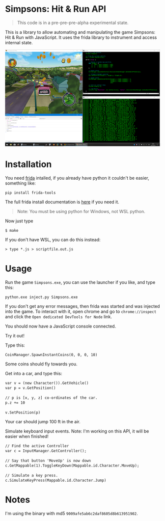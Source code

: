 # Simpsons: Hit & Run API

> This code is in a pre-pre-pre-alpha experimental state.

This is a library to allow automating and manipulating the game Simpsons: Hit &
Run with JavaScript. It uses the frida library to instrument and access
internal state.

[![Screenshot](doc/fuzzing-small.png)](doc/fuzzing.png)


# Installation

You need [frida](https://frida.re/) intalled, if you already have python it
couldn't be easier, something like:

```
pip install frida-tools
```

The full frida install documentation is
[here](https://www.frida.re/docs/installation/) if you need it.

> Note: You must be using python for Windows, not WSL python.

Now just type

```
$ make
```

If you don't have WSL, you can do this instead:

```
> type *.js > scriptfile.out.js
```

# Usage

Run the game `Simpsons.exe`, you can use the launcher if you like, and type this:


```
python.exe inject.py Simpsons.exe
```

If you don't get any error messages, then frida was started and was injected
into the game. To interact with it, open chrome and go to `chrome://inspect`
and click the `Open dedicated DevTools for Node` link.

You should now have a JavaScript console connected.

Try it out!

Type this:

```
CoinManager.SpawnInstantCoins(0, 0, 0, 10)
```

Some coins should fly towards you.

Get into a car, and type this:

```
var v = (new Character()).GetVehicle()
var p = v.GetPosition()

// p is [x, y, z] co-ordinates of the car.
p.z += 10

v.SetPosition(p)
```

Your car should jump 100 ft in the air.

Simulate keyboard input events. Note: I'm working on this API, it will be
easier when finished!

```
// Find the active Controller
var c = InputManager.GetController();

// Say that button 'MoveUp' is now down
c.GetMappable(1).ToggleKeyDown(Mappable.id.Character.MoveUp);

// Simulate a key press.
c.SimulateKeyPress(Mappable.id.Character.Jump)
```

# Notes

I'm using the binary with md5 `9009afe5ab6c2daf8605d8b613951902`.



